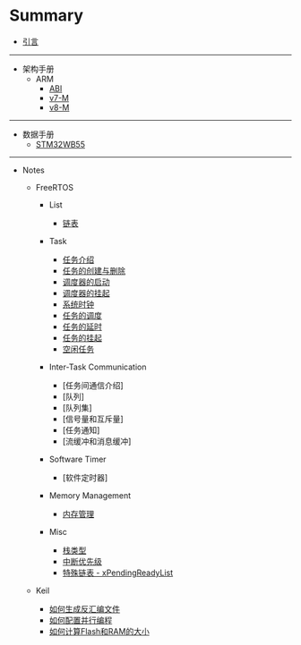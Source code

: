 # Summary

- [引言](README.md)

---

- 架构手册
    - ARM
        - [ABI](Architecture/ARM/ABI/)
        - [v7-M](Architecture/ARM/v7-M/)
        - [v8-M](Architecture/ARM/v8-M/)

---

- 数据手册
    - [STM32WB55](Datasheet/STM32WB55/)

---

- Notes
    - FreeRTOS
        - List
            - [链表](Notes/FreeRTOS/2023-09-05-Notes-FreeRTOS-List.md)

        - Task
            - [任务介绍](Notes/FreeRTOS/2023-09-24-Notes-FreeRTOS-Task-introduction.md)
            - [任务的创建与删除](Notes/FreeRTOS/2023-09-25-Notes-FreeRTOS-Task-create-and-delete.md)
            - [调度器的启动](Notes/FreeRTOS/2023-10-08-Notes-FreeRTOS-Task-start-scheduler.md)
            - [调度器的挂起](Notes/FreeRTOS/2023-10-29-Notes-FreeRTOS-Task-suspend-scheduler.md)
            - [系统时钟](Notes/FreeRTOS/2023-10-29-Notes-FreeRTOS-Task-systick.md)
            - [任务的调度](Notes/FreeRTOS/2023-10-20-Notes-FreeRTOS-Task-context-switch.md)
            - [任务的延时](Notes/FreeRTOS/2023-11-04-Notes-FreeRTOS-Task-delay.md)
            - [任务的挂起](Notes/FreeRTOS/2023-11-04-Notes-FreeRTOS-Task-suspend.md)
            - [空闲任务](Notes/FreeRTOS/2023-11-06-Notes-FreeRTOS-Task-idle-function.md)

        - Inter-Task Communication
            - [任务间通信介绍]
            - [队列]
            - [队列集]
            - [信号量和互斥量]
            - [任务通知]
            - [流缓冲和消息缓冲]

        - Software Timer
            - [软件定时器]

        - Memory Management
            - [内存管理](Notes/FreeRTOS/2023-10-21-Notes-FreeRTOS-Memory-management.md)

        - Misc
            - [栈类型](Notes/FreeRTOS/2023-09-26-Notes-FreeRTOS-Stack-type.md)
            - [中断优先级](Notes/FreeRTOS/2023-10-22-Notes-FreeRTOS-Interrupt-priority.md)
            - [特殊链表 - xPendingReadyList](Notes/FreeRTOS/2023-10-22-Notes-FreeRTOS-List-xpendingreadylist.md)

    - Keil
        - [如何生成反汇编文件](Notes/Keil/2023-09-24-Notes-Keil-How-to-output-disassembly-file.md)
        - [如何配置并行编程](Notes/Keil/2023-09-24-Notes-Keil-How-to-parallel-build.md)
        - [如何计算Flash和RAM的大小](Notes/Keil/2023-09-24-Notes-Keil-How-to-calculate-flash-and-memory-size.md)
